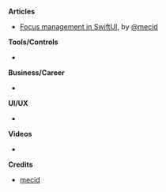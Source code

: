
**Articles**

* [Focus management in SwiftUI](https://swiftwithmajid.com/2020/12/02/focus-management-in-swiftui/), by [@mecid](https://twitter.com/mecid)

**Tools/Controls**

* 

**Business/Career**

* 

**UI/UX**

* 

**Videos**

* 

**Credits**

* [mecid](https://github.com/mecid)
